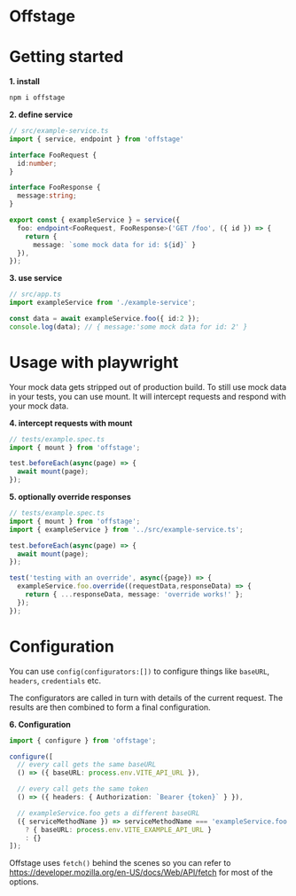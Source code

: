# Offstage


# Getting started

**1. install**
```bash
npm i offstage
```

**2. define service**
```ts
// src/example-service.ts
import { service, endpoint } from 'offstage'

interface FooRequest {
  id:number;
}

interface FooResponse {
  message:string;
}

export const { exampleService } = service({
  foo: endpoint<FooRequest, FooResponse>('GET /foo', ({ id }) => {
    return {
      message: `some mock data for id: ${id}` }
  }),
});
```

**3. use service**
```ts
// src/app.ts
import exampleService from './example-service';

const data = await exampleService.foo({ id:2 });
console.log(data); // { message:'some mock data for id: 2' }
```

# Usage with playwright

Your mock data gets stripped out of production build. To still use mock data in your tests, you can use mount. It will intercept requests and respond with your mock data.

**4. intercept requests with mount**
```ts
// tests/example.spec.ts
import { mount } from 'offstage';

test.beforeEach(async(page) => {
  await mount(page);
});
```

**5. optionally override responses**
```ts
// tests/example.spec.ts
import { mount } from 'offstage';
import { exampleService } from '../src/example-service.ts';

test.beforeEach(async(page) => {
  await mount(page);
});

test('testing with an override', async({page}) => {
  exampleService.foo.override((requestData,responseData) => {
    return { ...responseData, message: 'override works!' };
  });
});
```
# Configuration

You can use `config(configurators:[])` to configure things like `baseURL`, `headers`, `credentials` etc.

The configurators are called in turn with details of the current request. The results are then combined to form a final configuration.


**6. Configuration**
```ts
import { configure } from 'offstage';

configure([
  // every call gets the same baseURL
  () => ({ baseURL: process.env.VITE_API_URL }),

  // every call gets the same token
  () => ({ headers: { Authorization: `Bearer {token}` } }),

  // exampleService.foo gets a different baseURL
  ({ serviceMethodName }) => serviceMethodName === 'exampleService.foo'
    ? { baseURL: process.env.VITE_EXAMPLE_API_URL }
    : {}
]);
```

Offstage uses `fetch()` behind the scenes so you can refer to https://developer.mozilla.org/en-US/docs/Web/API/fetch for most of the options. 
